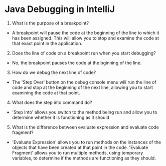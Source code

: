 # Java Debugging in IntelliJ

1. What is the purpose of a breakpoint?
- A breakpoint will pause the code at the beginning of the line to which it has been assigned. This will allow you to stop and examine the code at that exact point in the application.

2. Does the line of code on a breakpoint run when you start debugging?
- No, the breakpoint pauses the code at the bginning of the line.

3. How do we debug the next line of code?
- The 'Step Over' button on the debug console menu will run the line of code and stop at the beginning of the next line, allowing you to start examining the code at that point.

4. What does the step into command do?
- 'Step Into' allows you switch to the method being run and allow you to determine whether it is functioning as it should

5. What is the difference between evaluate expression and evaluate code fragment?
- 'Evaluate Expression' allows you to run methods on the instances of the objects that have been created at that point in the code. 'Evaluate Fragment' allows you to run multiple methods, using temporary variables, to determine if the methods are functioning as they should.


